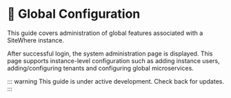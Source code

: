 # :book: Global Configuration

This guide covers administration of global features associated with a SiteWhere
instance.

After successful login, the system administration page is displayed. This page supports
instance-level configuration such as adding instance users, adding/configuring tenants
and configuring global microservices.

<InlineImage src="/images/guide/administration/system-administration.png" caption="System Administration"/>

::: warning
This guide is under active development. Check back for updates.
:::

